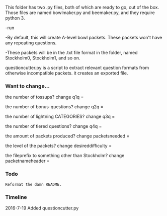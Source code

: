 This folder has two .py files, both of which are ready to go, out of the box. 
Those files are named bowlmaker.py and beemaker.py, and they require python 3.

-run 

-By default, this will create A-level bowl packets. These packets won't have any repeating questions.

-These packets will be in the .txt file format in the folder, named Stockholm0, Stockholm1, and so on.

questioncutter.py is a script to extract relevant question formats from otherwise incompatible packets. it creates an exported file.


### Want to change...

the number of tossups?
	change q1q =

the number of bonus-questions?
	change q2q =

the number of lightning CATEGORIES?
	change q3q =

the number of tiered questions?
	change q4q =

the amount of packets produced?
	change packetsneeded = 

the level of the packets?
	change desireddifficulty = 

the fileprefix to something other than Stockholm?
	change packetnameheader = 

### Todo
	Reformat the damn README.
	
### Timeline

2016-7-19 Added questioncutter.py